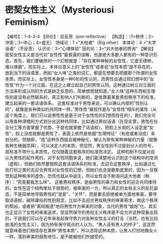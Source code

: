 # 密契女性主义（Mysteriousi Feminism）
【编号】：1-4-3-4
【评价】：前反思（pre-reflective）
【构造】：（1=秩序；2=冲突；3=中心；4=虚无）
场域论：1 =“大他者”（Big other）
本体论：4 =“大学话语”（不反思）
认识论：3=“心理体验”
目的论：3=“对大他者的质询”
【解说】
密契女性主义是当代对”女性性“最普遍的误解，也是绝大多数人都有的一种意识形态。首先，我们要破除的一个幻想就是：”存在某种神秘的女性性，它虚无缥缈，难以琢磨“。而实际上，本体论意义上的”女性性”或者说“女性本质”是不存在的，放到当下的话语里，例如“女人味”之类的词汇，都是在想要去把握那个所谓的女性本质。而实际上，女性性本身是一种0阶的性认同，而男性会通过把幻想中的“女性性”作为一个对立面，在这之上建立起自己的男性认同。这种通过树立对立面的方法来形成认同的方式是缺乏反思的，简单想想就知道，”女人味“这种东西和生理性别是没有必然联系的，真正影响人们判断的，是依靠着某套男权秩序下的标准，建立起来的一套话语体系。
这套标准对于男性来说，可以确认内部的”性别认同“，就像是各种类似的共同体一样，”男性性“被视作是与“女性性”相斥的属性（从这个角度上，我们可以说男性性是基于对于女性性的幻想而存在的），我们完全可以用各种滑稽的方式划分出这种共同体，比如通过男权话语（在现实里，男性在社会分工等方面掌握了优势，于是也就掌握了话语权），把脸上长痘的人设定是“女性”，脸上没痘就都是男性了，表面上依然是依据“生理特征”（有痘或者没痘）来划分的，但随即，“痘”这种东西就会被神秘化，被认为带有某种神秘的力量（就像各种生殖器崇拜），可以决定人的本质，但显然，男女性别不过是划分人的符号，其标准不带什么本质性，仅仅随着这套秩序的标准而决定。
这种机制不仅是对自认为男性的起作用的，对于女性同胞来说，她们能清楚地认识到这个结构中的空洞（虚假），但她们依然要按照这套话语体系的标准，去迎合这套秩序，比如通过化妆打扮之类的去迎合男性对女性性的幻想，但她们也总是歇斯底里的，因为一旦察觉到这种秩序的虚伪，恐慌也就从中诞生，所以女性会不断询问这大他者（秩序）：“究竟要我怎么样”。
这套男权秩序，是由男性的暴力和女性的迎合共同维持的，女性在这个结构里处于弱势的，被审美的一方。所以真正的女权主义的反抗姿态，不是简单地夺取男性的“宠爱”，“关怀”，而是要去拒绝被单方面地审美，要夺取话语权，破除庸俗的性别观念，比如不去迎合男权秩序的审美需求，做这个秩序的帮凶，或者把”离经叛道“地将男性作为审美的对象，当代的男性”娘炮“化，其实也正显示了女性的审美追求，但显然保守的男权主义秩序是不会允许这种现象出现的，于是我们可以在近年来发起保守势力对各种女性主义的打击（当然，也有比较肤浅的女性主义），因为持有保守观点的人认为，“男人该有男人的样子”，这显然就意味着他们相信存在某种“男性本质”，所以违背这种本质，让男人打扮地像女人一样，落到审美的弱势地位，是不能被他们所接受的。
